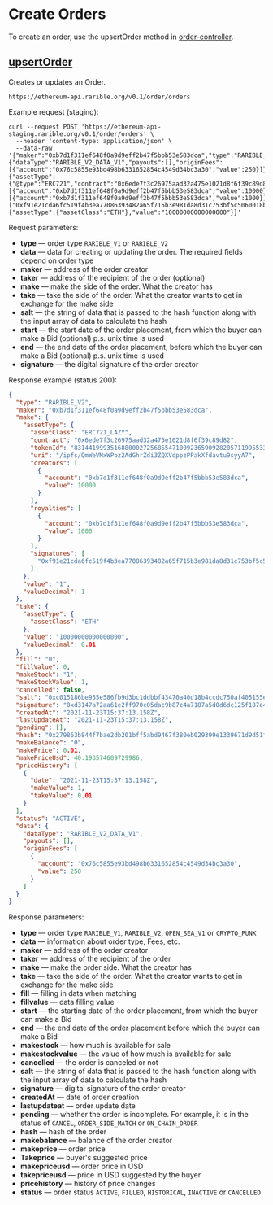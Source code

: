 # Create Orders

To create an order, use the upsertOrder method in [order-controller](https://ethereum-api.rarible.org/v0.1/doc#tag/order-controller).

## [upsertOrder](https://ethereum-api.rarible.org/v0.1/doc#operation/upsertOrder)

Creates or updates an Order.

`https://ethereum-api.rarible.org/v0.1/order/orders`

Example request (staging):

```shell
curl --request POST 'https://ethereum-api-staging.rarible.org/v0.1/order/orders' \
  --header 'content-type: application/json' \
  --data-raw '{"maker":"0xb7d1f311ef648f0a9d9eff2b47f5bbb53e583dca","type":"RARIBLE_V2","data":{"dataType":"RARIBLE_V2_DATA_V1","payouts":[],"originFees":[{"account":"0x76c5855e93bd498b6331652854c4549d34bc3a30","value":250}]},"salt":"86881339267547208763979074509610437060593762063071194041427040496432360352297","signature":"0xd3147a72aa61e2ff970c05dac9b87c4a7187a5d0d6dc125f187e40612cea73d637608995704da1d35dc0f92c153811167860a85889de9b96c9c80e9b960d80681c","make":{"assetType":{"@type":"ERC721","contract":"0x6ede7f3c26975aad32a475e1021d8f6f39c89d82","tokenId":"83144199935168800027256855471009236590928205711995533202494108027144764391425","uri":"/ipfs/QmWeVMxWPbz2AdGhrZdi3ZQXVdppzPPakXfdavtu9syyA7","creators":[{"account":"0xb7d1f311ef648f0a9d9eff2b47f5bbb53e583dca","value":10000}],"royalties":[{"account":"0xb7d1f311ef648f0a9d9eff2b47f5bbb53e583dca","value":1000}],"signatures":["0xf91e21cda6fc519f4b3ea77086393482a65f715b3e981da8d31c753bf5c5060018b4460cc9935f397808d14365e64214c18d0fc46441b55e0858a398ff7ffc8c1b"],"assetClass":"ERC721_LAZY"},"value":"1"},"take":{"assetType":{"assetClass":"ETH"},"value":"10000000000000000"}}'
```

Request parameters:

* **type** — order type `RARIBLE_V1` or `RARIBLE_V2`
* **data** — data for creating or updating the order. The required fields depend on order type
* **maker** — address of the order creator
* **taker** — address of the recipient of the order (optional)
* **make** — make the side of the order. What the creator has
* **take** — take the side of the order. What the creator wants to get in exchange for the make side
* **salt** — the string of data that is passed to the hash function along with the input array of data to calculate the hash
* **start** — the start date of the order placement, from which the buyer can make a Bid (optional) p.s. unix time is used 
* **end** — the end date of the order placement, before which the buyer can make a Bid (optional) p.s. unix time is used 
* **signature** — the digital signature of the order creator

Response example (status 200):

```json
{
  "type": "RARIBLE_V2",
  "maker": "0xb7d1f311ef648f0a9d9eff2b47f5bbb53e583dca",
  "make": {
    "assetType": {
      "assetClass": "ERC721_LAZY",
      "contract": "0x6ede7f3c26975aad32a475e1021d8f6f39c89d82",
      "tokenId": "83144199935168800027256855471009236590928205711995533202494108027144764391425",
      "uri": "/ipfs/QmWeVMxWPbz2AdGhrZdi3ZQXVdppzPPakXfdavtu9syyA7",
      "creators": [
        {
          "account": "0xb7d1f311ef648f0a9d9eff2b47f5bbb53e583dca",
          "value": 10000
        }
      ],
      "royalties": [
        {
          "account": "0xb7d1f311ef648f0a9d9eff2b47f5bbb53e583dca",
          "value": 1000
        }
      ],
      "signatures": [
        "0xf91e21cda6fc519f4b3ea77086393482a65f715b3e981da8d31c753bf5c5060018b4460cc9935f397808d14365e64214c18d0fc46441b55e0858a398ff7ffc8c1b"
      ]
    },
    "value": "1",
    "valueDecimal": 1
  },
  "take": {
    "assetType": {
      "assetClass": "ETH"
    },
    "value": "10000000000000000",
    "valueDecimal": 0.01
  },
  "fill": "0",
  "fillValue": 0,
  "makeStock": "1",
  "makeStockValue": 1,
  "cancelled": false,
  "salt": "0xc015186be955e586fb9d3bc1ddbbf43470a40d18b4ccdc750af405155eee6a29",
  "signature": "0xd3147a72aa61e2ff970c05dac9b87c4a7187a5d0d6dc125f187e40612cea73d637608995704da1d35dc0f92c153811167860a85889de9b96c9c80e9b960d80681c",
  "createdAt": "2021-11-23T15:37:13.158Z",
  "lastUpdateAt": "2021-11-23T15:37:13.158Z",
  "pending": [],
  "hash": "0x279863b844f7bae2db201bff5abd9467f380eb029399e1339671d9d51f9a0280",
  "makeBalance": "0",
  "makePrice": 0.01,
  "makePriceUsd": 40.193574609729986,
  "priceHistory": [
    {
      "date": "2021-11-23T15:37:13.158Z",
      "makeValue": 1,
      "takeValue": 0.01
    }
  ],
  "status": "ACTIVE",
  "data": {
    "dataType": "RARIBLE_V2_DATA_V1",
    "payouts": [],
    "originFees": [
      {
        "account": "0x76c5855e93bd498b6331652854c4549d34bc3a30",
        "value": 250
      }
    ]
  }
}
```

Response parameters:

* **type** — order type `RARIBLE_V1`, `RARIBLE_V2`, `OPEN_SEA_V1` or `CRYPTO_PUNK`
* **data** — information about order type, Fees, etc.
* **maker** — address of the order creator
* **taker** — address of the recipient of the order
* **make** — make the order side. What the creator has
* **take** — take the side of the order. What the creator wants to get in exchange for the make side
* **fill** — filling in data when matching
* **fillvalue** — data filling value
* **start** — the starting date of the order placement, from which the buyer can make a Bid
* **end** — the end date of the order placement before which the buyer can make a Bid
* **makestock** — how much is available for sale
* **makestockvalue** — the value of how much is available for sale
* **cancelled** — the order is canceled or not
* **salt** — the string of data that is passed to the hash function along with the input array of data to calculate the hash
* **signature** — digital signature of the order creator
* **createdAt** — date of order creation
* **lastupdateat** — order update date
* **pending** — whether the order is incomplete. For example, it is in the status of `CANCEL`, `ORDER_SIDE_MATCH` or `ON_CHAIN_ORDER`
* **hash** — hash of the order
* **makebalance** — balance of the order creator
* **makeprice** — order price
* **Takeprice** — buyer's suggested price
* **makepriceusd** — order price in USD
* **takepriceusd** — price in USD suggested by the buyer
* **pricehistory** — history of price changes
* **status** — order status `ACTIVE`, `FILLED`, `HISTORICAL`, `INACTIVE` or `CANCELLED`
